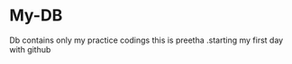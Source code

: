 My-DB
=====

Db contains only my practice codings
 this is preetha .starting my first day with github
 
